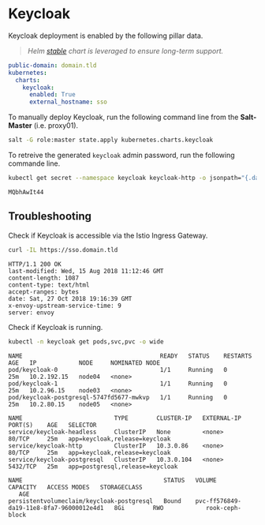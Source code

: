 # Keycloak

Keycloak deployment is enabled by the following pillar data.

> _Helm [stable](https://github.com/helm/charts/tree/master/stable/keycloak) chart is leveraged to ensure long-term support._

```yaml
public-domain: domain.tld
kubernetes:
  charts:
    keycloak:
      enabled: True
      external_hostname: sso
```

To manually deploy Keycloak, run the following command line from the **Salt-Master** (i.e. proxy01).

```bash
salt -G role:master state.apply kubernetes.charts.keycloak
```

To retreive the generated `keycloak` admin password, run the following commande line.

```bash
kubectl get secret --namespace keycloak keycloak-http -o jsonpath="{.data.password}" | base64 --decode; echo
```

```text
MQbhAwIt44
```

## Troubleshooting

Check if Keycloak is accessible via the Istio Ingress Gateway.

```bash
curl -IL https://sso.domain.tld
```

```text
HTTP/1.1 200 OK
last-modified: Wed, 15 Aug 2018 11:12:46 GMT
content-length: 1087
content-type: text/html
accept-ranges: bytes
date: Sat, 27 Oct 2018 19:16:39 GMT
x-envoy-upstream-service-time: 9
server: envoy
```

Check if Keycloak is running.

```bash
kubectl -n keycloak get pods,svc,pvc -o wide
```

```text
NAME                                       READY   STATUS    RESTARTS   AGE   IP            NODE     NOMINATED NODE
pod/keycloak-0                             1/1     Running   0          25m   10.2.192.15   node04   <none>
pod/keycloak-1                             1/1     Running   0          25m   10.2.96.15    node03   <none>
pod/keycloak-postgresql-5747fd5677-mwkvp   1/1     Running   0          25m   10.2.80.15    node05   <none>

NAME                          TYPE        CLUSTER-IP   EXTERNAL-IP   PORT(S)    AGE   SELECTOR
service/keycloak-headless     ClusterIP   None         <none>        80/TCP     25m   app=keycloak,release=keycloak
service/keycloak-http         ClusterIP   10.3.0.86    <none>        80/TCP     25m   app=keycloak,release=keycloak
service/keycloak-postgresql   ClusterIP   10.3.0.104   <none>        5432/TCP   25m   app=postgresql,release=keycloak

NAME                                        STATUS   VOLUME                                     CAPACITY   ACCESS MODES   STORAGECLASS
   AGE
persistentvolumeclaim/keycloak-postgresql   Bound    pvc-ff576849-da19-11e8-8fa7-96000012e4d1   8Gi        RWO            rook-ceph-block
```